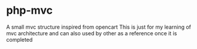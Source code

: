 # php-mvc
A small mvc structure inspired from opencart 
This is just for my learning of mvc architecture and can also used by other as a reference once it is completed
